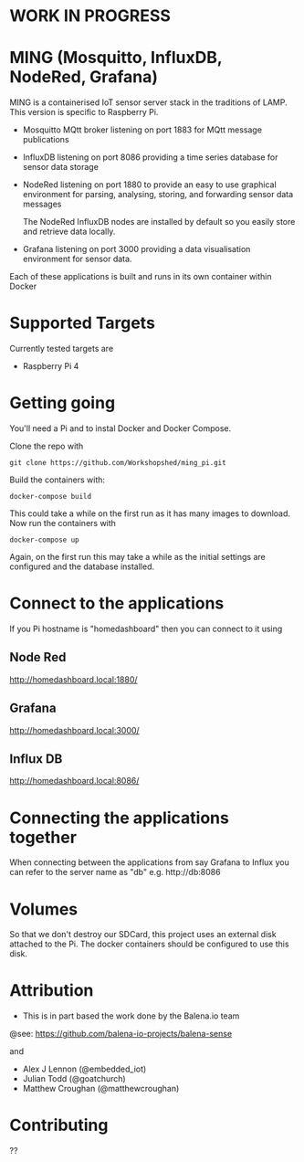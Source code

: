 # WORK IN PROGRESS

# MING (Mosquitto, InfluxDB, NodeRed, Grafana)

MING is a containerised IoT sensor server stack in the traditions of LAMP. This version is specific to Raspberry Pi.

- Mosquitto MQtt broker listening on port 1883 for MQtt message publications

- InfluxDB listening on port 8086 providing a time series database for sensor data storage

- NodeRed listening on port 1880 to provide an easy to use graphical environment for parsing,
  analysing, storing, and forwarding sensor data messages

  The NodeRed InfluxDB nodes are installed by default so you easily store and retrieve data locally.

- Grafana listening on port 3000 providing a data visualisation environment for sensor data.

Each of these applications is built and runs in its own container within Docker

# Supported Targets

Currently tested targets are

- Raspberry Pi 4

# Getting going

You'll need a Pi and to instal Docker and Docker Compose.

Clone the repo with

`git clone https://github.com/Workshopshed/ming_pi.git`

Build the containers with:

`docker-compose build`

This could take a while on the first run as it has many images to download.
Now run the containers with

`docker-compose up`

Again, on the first run this may take a while as the initial settings are configured and the database installed.

# Connect to the applications

If you Pi hostname is "homedashboard" then you can connect to it using

## Node Red
http://homedashboard.local:1880/

## Grafana
http://homedashboard.local:3000/

## Influx DB
http://homedashboard.local:8086/

# Connecting the applications together

When connecting between the applications from say Grafana to Influx you can refer to the server name as "db" e.g.
http://db:8086

# Volumes

So that we don't destroy our SDCard, this project uses an external disk attached to the Pi.
The docker containers should be configured to use this disk.

# Attribution

- This is in part based the work done by the Balena.io team

@see: https://github.com/balena-io-projects/balena-sense

and

- Alex J Lennon (@embedded_iot)
- Julian Todd (@goatchurch)
- Matthew Croughan (@matthewcroughan)

# Contributing

??
